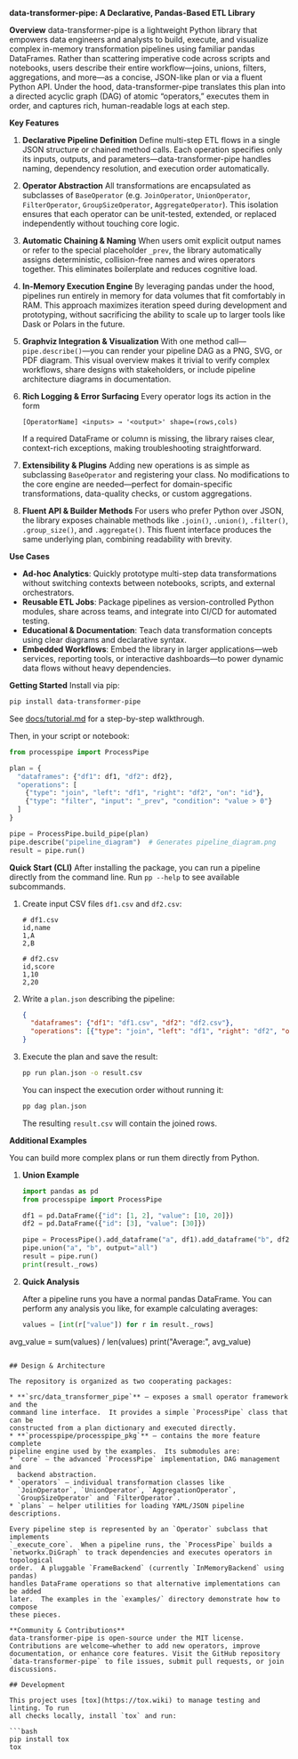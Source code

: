 **data-transformer-pipe: A Declarative, Pandas-Based ETL Library**

**Overview**
data-transformer-pipe is a lightweight Python library that empowers data engineers and analysts to build, execute, and visualize complex in-memory transformation pipelines using familiar pandas DataFrames. Rather than scattering imperative code across scripts and notebooks, users describe their entire workflow—joins, unions, filters, aggregations, and more—as a concise, JSON-like plan or via a fluent Python API. Under the hood, data-transformer-pipe translates this plan into a directed acyclic graph (DAG) of atomic “operators,” executes them in order, and captures rich, human-readable logs at each step.

**Key Features**

1. **Declarative Pipeline Definition**
   Define multi-step ETL flows in a single JSON structure or chained method calls. Each operation specifies only its inputs, outputs, and parameters—data-transformer-pipe handles naming, dependency resolution, and execution order automatically.

2. **Operator Abstraction**
   All transformations are encapsulated as subclasses of `BaseOperator` (e.g. `JoinOperator`, `UnionOperator`, `FilterOperator`, `GroupSizeOperator`, `AggregateOperator`). This isolation ensures that each operator can be unit-tested, extended, or replaced independently without touching core logic.

3. **Automatic Chaining & Naming**
   When users omit explicit output names or refer to the special placeholder `_prev`, the library automatically assigns deterministic, collision-free names and wires operators together. This eliminates boilerplate and reduces cognitive load.

4. **In-Memory Execution Engine**
   By leveraging pandas under the hood, pipelines run entirely in memory for data volumes that fit comfortably in RAM. This approach maximizes iteration speed during development and prototyping, without sacrificing the ability to scale up to larger tools like Dask or Polars in the future.

5. **Graphviz Integration & Visualization**
   With one method call—`pipe.describe()`—you can render your pipeline DAG as a PNG, SVG, or PDF diagram. This visual overview makes it trivial to verify complex workflows, share designs with stakeholders, or include pipeline architecture diagrams in documentation.

6. **Rich Logging & Error Surfacing**
   Every operator logs its action in the form

   ```
   [OperatorName] <inputs> → '<output>' shape=(rows,cols)
   ```

   If a required DataFrame or column is missing, the library raises clear, context-rich exceptions, making troubleshooting straightforward.

7. **Extensibility & Plugins**
   Adding new operations is as simple as subclassing `BaseOperator` and registering your class. No modifications to the core engine are needed—perfect for domain-specific transformations, data-quality checks, or custom aggregations.

8. **Fluent API & Builder Methods**
   For users who prefer Python over JSON, the library exposes chainable methods like `.join()`, `.union()`, `.filter()`, `.group_size()`, and `.aggregate()`. This fluent interface produces the same underlying plan, combining readability with brevity.

**Use Cases**

* **Ad-hoc Analytics**: Quickly prototype multi-step data transformations without switching contexts between notebooks, scripts, and external orchestrators.
* **Reusable ETL Jobs**: Package pipelines as version-controlled Python modules, share across teams, and integrate into CI/CD for automated testing.
* **Educational & Documentation**: Teach data transformation concepts using clear diagrams and declarative syntax.
* **Embedded Workflows**: Embed the library in larger applications—web services, reporting tools, or interactive dashboards—to power dynamic data flows without heavy dependencies.

**Getting Started**
Install via pip:

```bash
pip install data-transformer-pipe
```

See [docs/tutorial.md](docs/tutorial.md) for a step-by-step walkthrough.

Then, in your script or notebook:

```python
from processpipe import ProcessPipe

plan = {
  "dataframes": {"df1": df1, "df2": df2},
  "operations": [
    {"type": "join", "left": "df1", "right": "df2", "on": "id"},
    {"type": "filter", "input": "_prev", "condition": "value > 0"}
  ]
}

pipe = ProcessPipe.build_pipe(plan)
pipe.describe("pipeline_diagram")  # Generates pipeline_diagram.png
result = pipe.run()
```

**Quick Start (CLI)**
After installing the package, you can run a pipeline directly from the command line.
Run `pp --help` to see available subcommands.

1. Create input CSV files `df1.csv` and `df2.csv`:

   ```csv
   # df1.csv
   id,name
   1,A
   2,B
   ```

   ```csv
   # df2.csv
   id,score
   1,10
   2,20
   ```

2. Write a `plan.json` describing the pipeline:

   ```json
   {
     "dataframes": {"df1": "df1.csv", "df2": "df2.csv"},
     "operations": [{"type": "join", "left": "df1", "right": "df2", "on": "id"}]
   }
   ```

3. Execute the plan and save the result:

   ```bash
   pp run plan.json -o result.csv
   ```

   You can inspect the execution order without running it:

   ```bash
   pp dag plan.json
   ```

   The resulting `result.csv` will contain the joined rows.

**Additional Examples**

You can build more complex plans or run them directly from Python.

1. **Union Example**

   ```python
   import pandas as pd
   from processpipe import ProcessPipe

   df1 = pd.DataFrame({"id": [1, 2], "value": [10, 20]})
   df2 = pd.DataFrame({"id": [3], "value": [30]})

   pipe = ProcessPipe().add_dataframe("a", df1).add_dataframe("b", df2)
   pipe.union("a", "b", output="all")
   result = pipe.run()
   print(result._rows)
   ```

2. **Quick Analysis**

   After a pipeline runs you have a normal pandas DataFrame. You can
   perform any analysis you like, for example calculating averages:

   ```python
   values = [int(r["value"]) for r in result._rows]
 avg_value = sum(values) / len(values)
  print("Average:", avg_value)
  ```

## Design & Architecture

The repository is organized as two cooperating packages:

* **`src/data_transformer_pipe`** – exposes a small operator framework and the
  command line interface.  It provides a simple `ProcessPipe` class that can be
  constructed from a plan dictionary and executed directly.
* **`processpipe/processpipe_pkg`** – contains the more feature complete
  pipeline engine used by the examples.  Its submodules are:
  * `core` – the advanced `ProcessPipe` implementation, DAG management and
    backend abstraction.
  * `operators` – individual transformation classes like
    `JoinOperator`, `UnionOperator`, `AggregationOperator`,
    `GroupSizeOperator` and `FilterOperator`.
  * `plans` – helper utilities for loading YAML/JSON pipeline descriptions.

Every pipeline step is represented by an `Operator` subclass that implements
`_execute_core`.  When a pipeline runs, the `ProcessPipe` builds a
`networkx.DiGraph` to track dependencies and executes operators in topological
order.  A pluggable `FrameBackend` (currently `InMemoryBackend` using pandas)
handles DataFrame operations so that alternative implementations can be added
later.  The examples in the `examples/` directory demonstrate how to compose
these pieces.

**Community & Contributions**
data-transformer-pipe is open-source under the MIT license. Contributions are welcome—whether to add new operators, improve documentation, or enhance core features. Visit the GitHub repository `data-transformer-pipe` to file issues, submit pull requests, or join discussions.

## Development

This project uses [tox](https://tox.wiki) to manage testing and linting. To run
all checks locally, install `tox` and run:

```bash
pip install tox
tox
```

